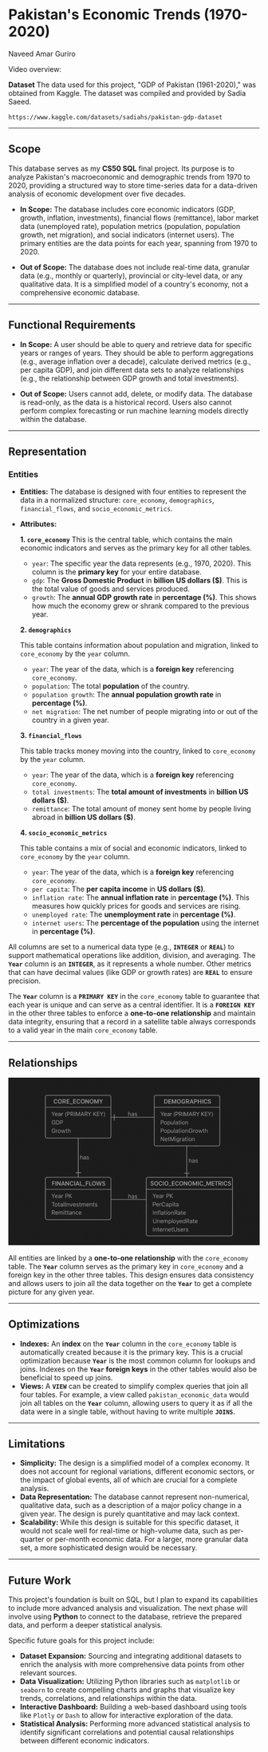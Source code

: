 # Pakistan's Economic Trends (1970-2020)

Naveed Amar Guriro

Video overview: <URL HERE>

**Dataset**
The data used for this project, "GDP of Pakistan (1961-2020)," was obtained from Kaggle. The dataset was compiled and provided by Sadia Saeed.

    https://www.kaggle.com/datasets/sadiahs/pakistan-gdp-dataset

***

## Scope

This database serves as my **CS50 SQL** final project. Its purpose is to analyze Pakistan's macroeconomic and demographic trends from 1970 to 2020, providing a structured way to store time-series data for a data-driven analysis of economic development over five decades.

* **In Scope:**
    The database includes core economic indicators (GDP, growth, inflation, investments), financial flows (remittance), labor market data (unemployed rate), population metrics (population, population growth, net migration), and social indicators (internet users). The primary entities are the data points for each year, spanning from 1970 to 2020.

* **Out of Scope:**
    The database does not include real-time data, granular data (e.g., monthly or quarterly), provincial or city-level data, or any qualitative data. It is a simplified model of a country's economy, not a comprehensive economic database.

***

## Functional Requirements

* **In Scope:**
    A user should be able to query and retrieve data for specific years or ranges of years. They should be able to perform aggregations (e.g., average inflation over a decade), calculate derived metrics (e.g., per capita GDP), and join different data sets to analyze relationships (e.g., the relationship between GDP growth and total investments).

* **Out of Scope:**
    Users cannot add, delete, or modify data. The database is read-only, as the data is a historical record. Users also cannot perform complex forecasting or run machine learning models directly within the database.

***

## Representation

### Entities

* **Entities:** The database is designed with four entities to represent the data in a normalized structure: `core_economy`, `demographics`, `financial_flows`, and `socio_economic_metrics`.
* **Attributes:**

    **1. `core_economy`**
    This is the central table, which contains the main economic indicators and serves as the primary key for all other tables.

    * `year`: The specific year the data represents (e.g., 1970, 2020). This column is the **primary key** for your entire database.
    * `gdp`: The **Gross Domestic Product** in **billion US dollars ($)**. This is the total value of goods and services produced.
    * `growth`: The **annual GDP growth rate** in **percentage (%)**. This shows how much the economy grew or shrank compared to the previous year.

    **2. `demographics`**

    This table contains information about population and migration, linked to `core_economy` by the `year` column.

    * `year`: The year of the data, which is a **foreign key** referencing `core_economy`.
    * `population`: The total **population** of the country.
    * `population growth`: The **annual population growth rate** in **percentage (%)**.
    * `net migration`: The net number of people migrating into or out of the country in a given year.

    **3. `financial_flows`**

    This table tracks money moving into the country, linked to `core_economy` by the `year` column.

    * `year`: The year of the data, which is a **foreign key** referencing `core_economy`.
    * `total investments`: The **total amount of investments** in **billion US dollars ($)**.
    * `remittance`: The total amount of money sent home by people living abroad in **billion US dollars ($)**.

    **4. `socio_economic_metrics`**

    This table contains a mix of social and economic indicators, linked to `core_economy` by the `year` column.

    * `year`: The year of the data, which is a **foreign key** referencing `core_economy`.
    * `per capita`: The **per capita income** in **US dollars ($)**.
    * `inflation rate`: The **annual inflation rate** in **percentage (%)**. This measures how quickly prices for goods and services are rising.
    * `unemployed rate`: The **unemployment rate** in **percentage (%)**.
    * `internet users`: The **percentage of the population** using the internet in **percentage (%)**.

All columns are set to a numerical data type (e.g., **`INTEGER`** or **`REAL`**) to support mathematical operations like addition, division, and averaging. The **`Year`** column is an **`INTEGER`**, as it represents a whole number. Other metrics that can have decimal values (like GDP or growth rates) are **`REAL`** to ensure precision.

The **`Year`** column is a **`PRIMARY KEY`** in the `core_economy` table to guarantee that each year is unique and can serve as a central identifier. It is a **`FOREIGN KEY`** in the other three tables to enforce a **one-to-one relationship** and maintain data integrity, ensuring that a record in a satellite table always corresponds to a valid year in the main `core_economy` table.

***

## Relationships

<p align="center">
  <img src="images/er diagram.png" alt="ER Diagram" width="600">
</p>

All entities are linked by a **one-to-one relationship** with the `core_economy` table. The **`Year`** column serves as the primary key in `core_economy` and a foreign key in the other three tables. This design ensures data consistency and allows users to join all the data together on the **`Year`** to get a complete picture for any given year.

***

## Optimizations

* **Indexes:** An **index** on the **`Year`** column in the `core_economy` table is automatically created because it is the primary key. This is a crucial optimization because **`Year`** is the most common column for lookups and joins. Indexes on the **`Year` foreign keys** in the other tables would also be beneficial to speed up joins.
* **Views:** A **`VIEW`** can be created to simplify complex queries that join all four tables. For example, a view called `pakistan_economic_data` would join all tables on the **`Year`** column, allowing users to query it as if all the data were in a single table, without having to write multiple **`JOINS`**.

***

## Limitations

* **Simplicity:** The design is a simplified model of a complex economy. It does not account for regional variations, different economic sectors, or the impact of global events, all of which are crucial for a complete analysis.
* **Data Representation:** The database cannot represent non-numerical, qualitative data, such as a description of a major policy change in a given year. The design is purely quantitative and may lack context.
* **Scalability:** While this design is suitable for this specific dataset, it would not scale well for real-time or high-volume data, such as per-quarter or per-month economic data. For a larger, more granular data set, a more sophisticated design would be necessary.

***

## Future Work

This project's foundation is built on SQL, but I plan to expand its capabilities to include more advanced analysis and visualization. The next phase will involve using **Python** to connect to the database, retrieve the prepared data, and perform a deeper statistical analysis.

Specific future goals for this project include:

* **Dataset Expansion:** Sourcing and integrating additional datasets to enrich the analysis with more comprehensive data points from other relevant sources.
* **Data Visualization:** Utilizing Python libraries such as `matplotlib` or `seaborn` to create compelling charts and graphs that visualize key trends, correlations, and relationships within the data.
* **Interactive Dashboard:** Building a web-based dashboard using tools like `Plotly` or `Dash` to allow for interactive exploration of the data.
* **Statistical Analysis:** Performing more advanced statistical analysis to identify significant correlations and potential causal relationships between different economic indicators.
